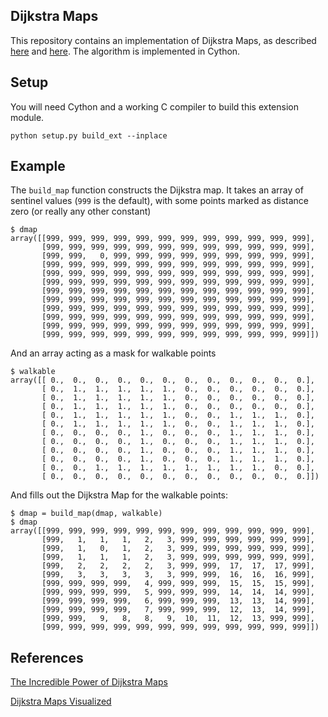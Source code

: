 Dijkstra Maps
-------------

This repository contains an implementation of Dijkstra Maps, as described [here](http://www.roguebasin.com/index.php?title=The_Incredible_Power_of_Dijkstra_Maps) and [here](http://www.roguebasin.com/index.php?title=Dijkstra_Maps_Visualized).  The algorithm is implemented in Cython.

Setup
-----

You will need Cython and a working C compiler to build this extension module.

```
python setup.py build_ext --inplace
```

Example
-------

The `build_map` function constructs the Dijkstra map.  It takes an array of sentinel values (`999` is the default), with some points marked as distance zero (or really any other constant)

```
$ dmap
array([[999, 999, 999, 999, 999, 999, 999, 999, 999, 999, 999, 999],
       [999, 999, 999, 999, 999, 999, 999, 999, 999, 999, 999, 999],
       [999, 999,   0, 999, 999, 999, 999, 999, 999, 999, 999, 999],
       [999, 999, 999, 999, 999, 999, 999, 999, 999, 999, 999, 999],
       [999, 999, 999, 999, 999, 999, 999, 999, 999, 999, 999, 999],
       [999, 999, 999, 999, 999, 999, 999, 999, 999, 999, 999, 999],
       [999, 999, 999, 999, 999, 999, 999, 999, 999, 999, 999, 999],
       [999, 999, 999, 999, 999, 999, 999, 999, 999, 999, 999, 999],
       [999, 999, 999, 999, 999, 999, 999, 999, 999, 999, 999, 999],
       [999, 999, 999, 999, 999, 999, 999, 999, 999, 999, 999, 999],
       [999, 999, 999, 999, 999, 999, 999, 999, 999, 999, 999, 999],
       [999, 999, 999, 999, 999, 999, 999, 999, 999, 999, 999, 999]])
```

And an array acting as a mask for walkable points

```
$ walkable
array([[ 0.,  0.,  0.,  0.,  0.,  0.,  0.,  0.,  0.,  0.,  0.,  0.],
       [ 0.,  1.,  1.,  1.,  1.,  1.,  0.,  0.,  0.,  0.,  0.,  0.],
       [ 0.,  1.,  1.,  1.,  1.,  1.,  0.,  0.,  0.,  0.,  0.,  0.],
       [ 0.,  1.,  1.,  1.,  1.,  1.,  0.,  0.,  0.,  0.,  0.,  0.],
       [ 0.,  1.,  1.,  1.,  1.,  1.,  0.,  0.,  1.,  1.,  1.,  0.],
       [ 0.,  1.,  1.,  1.,  1.,  1.,  0.,  0.,  1.,  1.,  1.,  0.],
       [ 0.,  0.,  0.,  0.,  1.,  0.,  0.,  0.,  1.,  1.,  1.,  0.],
       [ 0.,  0.,  0.,  0.,  1.,  0.,  0.,  0.,  1.,  1.,  1.,  0.],
       [ 0.,  0.,  0.,  0.,  1.,  0.,  0.,  0.,  1.,  1.,  1.,  0.],
       [ 0.,  0.,  0.,  0.,  1.,  0.,  0.,  0.,  1.,  1.,  1.,  0.],
       [ 0.,  0.,  1.,  1.,  1.,  1.,  1.,  1.,  1.,  1.,  0.,  0.],
       [ 0.,  0.,  0.,  0.,  0.,  0.,  0.,  0.,  0.,  0.,  0.,  0.]])
```

And fills out the Dijkstra Map for the walkable points:


```
$ dmap = build_map(dmap, walkable)
$ dmap
array([[999, 999, 999, 999, 999, 999, 999, 999, 999, 999, 999, 999],
       [999,   1,   1,   1,   2,   3, 999, 999, 999, 999, 999, 999],
       [999,   1,   0,   1,   2,   3, 999, 999, 999, 999, 999, 999],
       [999,   1,   1,   1,   2,   3, 999, 999, 999, 999, 999, 999],
       [999,   2,   2,   2,   2,   3, 999, 999,  17,  17,  17, 999],
       [999,   3,   3,   3,   3,   3, 999, 999,  16,  16,  16, 999],
       [999, 999, 999, 999,   4, 999, 999, 999,  15,  15,  15, 999],
       [999, 999, 999, 999,   5, 999, 999, 999,  14,  14,  14, 999],
       [999, 999, 999, 999,   6, 999, 999, 999,  13,  13,  14, 999],
       [999, 999, 999, 999,   7, 999, 999, 999,  12,  13,  14, 999],
       [999, 999,   9,   8,   8,   9,  10,  11,  12,  13, 999, 999],
       [999, 999, 999, 999, 999, 999, 999, 999, 999, 999, 999, 999]])
```

References
----------

[The Incredible Power of Dijkstra Maps](http://www.roguebasin.com/index.php?title=The_Incredible_Power_of_Dijkstra_Maps)

[Dijkstra Maps Visualized](http://www.roguebasin.com/index.php?title=Dijkstra_Maps_Visualized)
